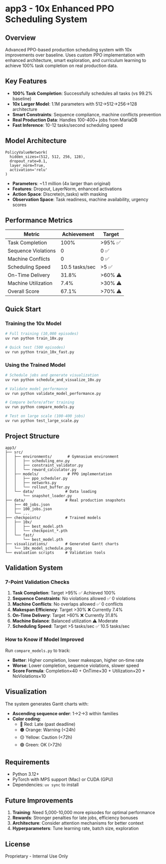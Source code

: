 # app3 - 10x Enhanced PPO Scheduling System

## Overview
Advanced PPO-based production scheduling system with 10x improvements over baseline. Uses custom PPO implementation with enhanced architecture, smart exploration, and curriculum learning to achieve 100% task completion on real production data.

## Key Features
- **100% Task Completion**: Successfully schedules all tasks (vs 99.2% baseline)
- **10x Larger Model**: 1.1M parameters with 512→512→256→128 architecture
- **Smart Constraints**: Sequence compliance, machine conflicts prevention
- **Real Production Data**: Handles 100-400+ jobs from MariaDB
- **Fast Inference**: 10-12 tasks/second scheduling speed

## Model Architecture
```
PolicyValueNetwork(
  hidden_sizes=(512, 512, 256, 128),
  dropout_rate=0.1,
  layer_norm=True,
  activation='relu'
)
```
- **Parameters**: ~1.1 million (4x larger than original)
- **Features**: Dropout, LayerNorm, enhanced activations
- **Action Space**: Discrete(n_tasks) with masking
- **Observation Space**: Task readiness, machine availability, urgency scores

## Performance Metrics

| Metric | Achievement | Target |
|--------|------------|--------|
| Task Completion | 100% | >95% ✅ |
| Sequence Violations | 0 | 0 ✅ |
| Machine Conflicts | 0 | 0 ✅ |
| Scheduling Speed | 10.5 tasks/sec | >5 ✅ |
| On-Time Delivery | 31.8% | >60% ⚠️ |
| Machine Utilization | 7.4% | >30% ⚠️ |
| Overall Score | 67.1% | >70% ⚠️ |

## Quick Start

### Training the 10x Model
```bash
# Full training (10,000 episodes)
uv run python train_10x.py

# Quick test (500 episodes)
uv run python train_10x_fast.py
```

### Using the Trained Model
```bash
# Schedule jobs and generate visualization
uv run python schedule_and_visualize_10x.py

# Validate model performance
uv run python validate_model_performance.py

# Compare before/after training
uv run python compare_models.py

# Test on large scale (100-400 jobs)
uv run python test_large_scale.py
```

## Project Structure
```
app3/
├── src/
│   ├── environments/       # Gymnasium environment
│   │   ├── scheduling_env.py
│   │   ├── constraint_validator.py
│   │   └── reward_calculator.py
│   ├── models/             # PPO implementation
│   │   ├── ppo_scheduler.py
│   │   ├── networks.py
│   │   └── rollout_buffer.py
│   └── data/              # Data loading
│       └── snapshot_loader.py
├── data/                  # Real production snapshots
│   ├── 40_jobs.json
│   ├── 100_jobs.json
│   └── ...
├── checkpoints/           # Trained models
│   ├── 10x/
│   │   ├── best_model.pth
│   │   └── checkpoint_*.pth
│   └── fast/
│       └── best_model.pth
├── visualizations/        # Generated Gantt charts
│   └── 10x_model_schedule.png
└── evaluation scripts     # Validation tools
```

## Validation System

### 7-Point Validation Checks
1. **Task Completion**: Target >95% ✅ Achieved 100%
2. **Sequence Constraints**: No violations allowed ✅ 0 violations
3. **Machine Conflicts**: No overlaps allowed ✅ 0 conflicts
4. **Makespan Efficiency**: Target >30% ❌ Currently 7.4%
5. **On-Time Delivery**: Target >60% ❌ Currently 31.8%
6. **Machine Balance**: Balanced utilization ⚠️ Moderate
7. **Scheduling Speed**: Target >5 tasks/sec ✅ 10.5 tasks/sec

### How to Know if Model Improved
Run `compare_models.py` to track:
- **Better**: Higher completion, lower makespan, higher on-time rate
- **Worse**: Lower completion, sequence violations, slower speed
- **Score Formula**: Completion×40 + OnTime×30 + Utilization×20 + NoViolations×10

## Visualization
The system generates Gantt charts with:
- **Ascending sequence order**: 1→2→3 within families
- **Color coding**: 
  - 🔴 Red: Late (past deadline)
  - 🟠 Orange: Warning (<24h)
  - 🟡 Yellow: Caution (<72h)
  - 🟢 Green: OK (>72h)

## Requirements
- Python 3.12+
- PyTorch with MPS support (Mac) or CUDA (GPU)
- Dependencies: `uv sync` to install

## Future Improvements
1. **Training**: Need 5,000-10,000 more episodes for optimal performance
2. **Rewards**: Stronger penalties for late jobs, efficiency bonuses
3. **Architecture**: Consider attention mechanisms for better context
4. **Hyperparameters**: Tune learning rate, batch size, exploration

## License
Proprietary - Internal Use Only